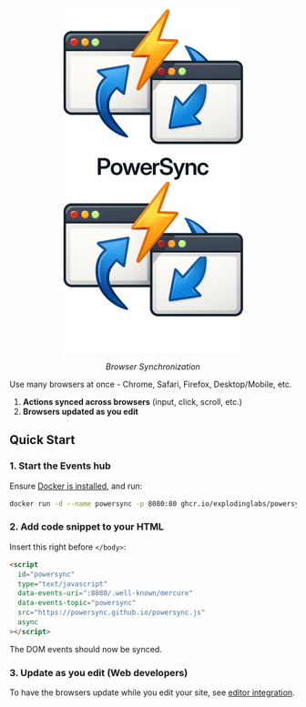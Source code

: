 <p align="center">
  <img alt="Logo" height="300" src="https://github.com/explodinglabs/powersync/blob/main/images/logo-light.png?raw=true#gh-light-mode-only" />
  <img alt="Logo" height="300" src="https://github.com/explodinglabs/powersync/blob/main/images/logo-dark.png?raw=true#gh-dark-mode-only" />
</p>

<p align="center">
  <i>Browser Synchronization</i>
</p>

Use many browsers at once - Chrome, Safari, Firefox, Desktop/Mobile, etc.

1. **Actions synced across browsers** (input, click, scroll, etc.)
2. **Browsers updated as you edit**

## Quick Start

### 1. Start the Events hub

Ensure [Docker is installed](https://docs.docker.com/get-docker/), and run:

```sh
docker run -d --name powersync -p 8080:80 ghcr.io/explodinglabs/powersync
```

### 2. Add code snippet to your HTML

Insert this right before `</body>`:

```html
<script
  id="powersync"
  type="text/javascript"
  data-events-uri=":8080/.well-known/mercure"
  data-events-topic="powersync"
  src="https://powersync.github.io/powersync.js"
  async
></script>
```

The DOM events should now be synced.

### 3. Update as you edit (Web developers)

To have the browsers update while you edit your site, see [editor
integration]().
